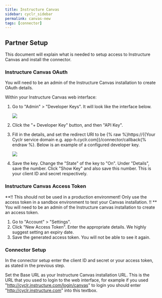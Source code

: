 ```yaml
---
title: Instructure Canvas
sidebar: cyclr_sidebar
permalink: canvas-new
tags: [connector]
---
```


## Partner Setup ##

This document will explain what is needed to setup access to Instructure Canvas and install the connector.

### Instructure Canvas OAuth ###

You will need to be an admin of the Instructure Canvas installation to create OAuth details.

Within your Instructure Canvas web interface:

1. Go to "Admin" > "Developer Keys". It will look like the interface below.

    ![](./images/canvas-developer-keys.png)
2. Click the "+ Developer Key" button, and then "API Key".
3. Fill in the details, and set the redirect URI to be {% raw %}https://{{Your Cyclr service domain e.g. app-h.cyclr.com}}/connector/callback{% endraw %}. Below is an example of a configured developer key.
    
    ![](./images/canvas-api-key.png)
4. Save the key. Change the "State" of the key to "On". Under "Details", save the number. Click "Show Key" and also save this number. This is your client ID and secret respectively.

### Instructure Canvas Access Token ###

**!! This should not be used in a production environment! Only use the access token in a sandbox environment to test your Canvas installation. !! **
You will need to be an admin of the Instructure canvas installation to create an access token.

1. Go to "Account" > "Settings".
2. Click "New Access Token". Enter the appropriate details. We highly suggest setting an expiry date.
3. Save the generated access token. You will not be able to see it again.


### Connector Setup ###
 In the connector setup enter the client ID and secret or your access token, as stated in the previous step.
 
 Set the Base URL as your Instructure Canvas installation URL. This is the URL that you used to login to the web interface, for example if you used "http://cyclr.instructure.com/login/canvas" to login you should enter "http://cyclr.instructure.com" into this textbox. 
